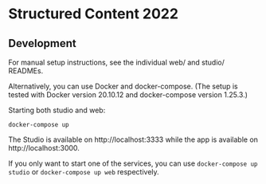 # Structured Content 2022

## Development

For manual setup instructions, see the individual web/ and studio/ READMEs.

Alternatively, you can use Docker and docker-compose. (The setup is tested with
Docker version 20.10.12 and docker-compose version 1.25.3.)

Starting both studio and web:

```
docker-compose up
```

The Studio is available on http://localhost:3333 while the app is available on
http://localhost:3000.

If you only want to start one of the services, you can use `docker-compose up
studio` or `docker-compose up web` respectively.
